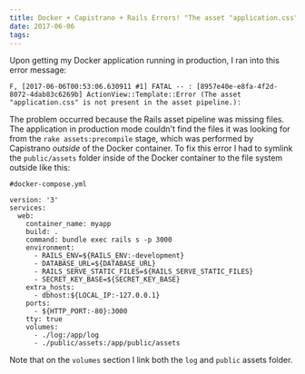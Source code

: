 ```yaml
---
title: Docker + Capistrano + Rails Errors! "The asset "application.css" is not present in the asset pipeline"
date: 2017-06-06
tags:
---
```


Upon getting my Docker application running in production, I ran into this error message:

```
F, [2017-06-06T00:53:06.630911 #1] FATAL -- : [8957e40e-e8fa-4f2d-8072-4dab83c6269b] ActionView::Template::Error (The asset "application.css" is not present in the asset pipeline.):
```

The problem occurred because the Rails asset pipeline was missing files. The application in production mode couldn't find
the files it was looking for from the `rake assets:precompile` stage, which was performed by Capistrano _outside_ of the
Docker container. To fix this error I had to symlink the `public/assets` folder inside of the Docker container to
the file system outside like this:

```
#docker-compose.yml

version: '3'
services:
  web:
    container_name: myapp
    build: .
    command: bundle exec rails s -p 3000
    environment:
      - RAILS_ENV=${RAILS_ENV:-development}
      - DATABASE_URL=${DATABASE_URL}
      - RAILS_SERVE_STATIC_FILES=${RAILS_SERVE_STATIC_FILES}
      - SECRET_KEY_BASE=${SECRET_KEY_BASE}
    extra_hosts:
      - dbhost:${LOCAL_IP:-127.0.0.1}
    ports:
      - ${HTTP_PORT:-80}:3000
    tty: true
    volumes:
      - ./log:/app/log
      - ./public/assets:/app/public/assets
```

Note that on the `volumes` section I link both the `log` and `public` assets folder. 